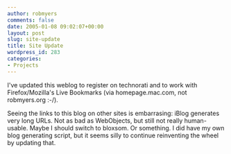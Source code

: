 ```yaml
---
author: robmyers
comments: false
date: 2005-01-08 09:02:07+00:00
layout: post
slug: site-update
title: Site Update
wordpress_id: 283
categories:
- Projects
---
```


I've updated this weblog to register on technorati and to work with Firefox/Mozilla's Live Bookmarks (via homepage.mac.com, not robmyers.org :-/).  
  
Seeing the links to this blog on other sites is embarrasing: iBlog generates very long URLs. Not as bad as WebObjects, but still not really human-usable. Maybe I should switch to bloxsom. Or something. I did have my own blog generating script, but it seems silly to continue reinventing the wheel by updating that.

  


